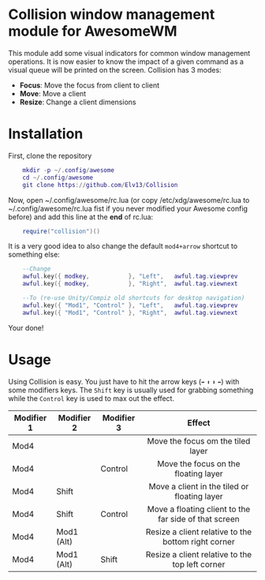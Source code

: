 Collision window management module for AwesomeWM
================================================

This module add some visual indicators for common window management operations.
It is now easier to know the impact of a given command as a visual queue will
be printed on the screen. Collision has 3 modes:

* **Focus**: Move the focus from client to client
* **Move**: Move a client
* **Resize**: Change a client dimensions

# Installation

First, clone the repository

```lua
    mkdir -p ~/.config/awesome
    cd ~/.config/awesome
    git clone https://github.com/Elv13/Collision
```

Now, open ~/.config/awesome/rc.lua (or copy /etc/xdg/awesome/rc.lua to 
~/.config/awesome/rc.lua fist if you never modified your Awesome config before)
 and add this line at the **end** of rc.lua:

```lua
    require("collision")()
```

It is a very good idea to also change the default `mod4+arrow` shortcut to
something else:

```lua
    --Change
    awful.key({ modkey,           }, "Left",   awful.tag.viewprev       ),
    awful.key({ modkey,           }, "Right",  awful.tag.viewnext       ),

    --To (re-use Unity/Compiz old shortcuts for desktop navigation)
    awful.key({ "Mod1", "Control" }, "Left",   awful.tag.viewprev       ),
    awful.key({ "Mod1", "Control" }, "Right",  awful.tag.viewnext       ),
```

Your done!

# Usage

Using Collision is easy. You just have to hit the arrow keys (`➡` `⬆` `⬇` `⬅`)
with some modifiers keys. The `Shift` key is usually used for grabbing something
while the `Control` key is used to max out the effect.

| Modifier 1 | Modifier 2 | Modifier 3 | Effect                                                |
| ---------- | ---------- | ---------- | :---------------------------------------------------: |
| Mod4       |            |            | Move the focus om the tiled layer                     |
| Mod4       |            | Control    | Move the focus on the floating layer                  |
| Mod4       | Shift      |            | Move a client in the tiled or floating layer          |
| Mod4       | Shift      | Control    | Move a floating client to the far side of that screen |
| Mod4       | Mod1 (Alt) |            | Resize a client relative to the bottom right corner   |
| Mod4       | Mod1 (Alt) | Shift      | Resize a client relative to the top left corner       |

